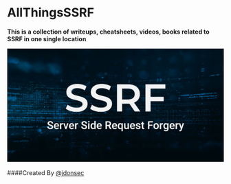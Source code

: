 # AllThingsSSRF
**This is a collection of writeups, cheatsheets, videos, books related to SSRF in one single location**

![SSRF Logo](/images/ssrf.jpg)

####Created By
<a class="twitter-follow-button"
  href="https://twitter.com/jdonsec"
  data-size="large"
  data-show-count="false">
@jdonsec</a>

